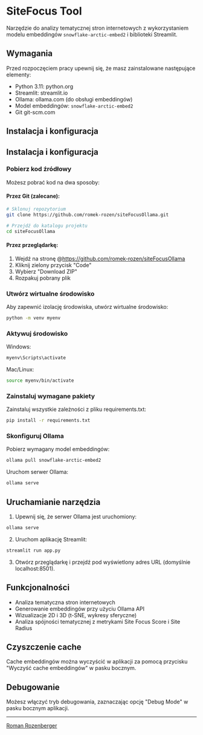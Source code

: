 # SiteFocus Tool

Narzędzie do analizy tematycznej stron internetowych z wykorzystaniem modelu embeddingów `snowflake-arctic-embed2` i biblioteki Streamlit.

## Wymagania

Przed rozpoczęciem pracy upewnij się, że masz zainstalowane następujące elementy:
- Python 3.11: python\.org
- Streamlit: streamlit\.io
- Ollama: ollama\.com (do obsługi embeddingów)
- Model embeddingów: `snowflake-arctic-embed2`
- Git git-scm\.com

## Instalacja i konfiguracja

## Instalacja i konfiguracja

### Pobierz kod źródłowy
Możesz pobrać kod na dwa sposoby:

#### Przez Git (zalecane):
```bash
# Sklonuj repozytorium
git clone https://github.com/romek-rozen/siteFocusOllama.git

# Przejdź do katalogu projektu
cd siteFocusOllama
```

#### Przez przeglądarkę:
1. Wejdź na stronę @https://github.com/romek-rozen/siteFocusOllama
2. Kliknij zielony przycisk "Code"
3. Wybierz "Download ZIP"
4. Rozpakuj pobrany plik

### Utwórz wirtualne środowisko
Aby zapewnić izolację środowiska, utwórz wirtualne środowisko:

```bash
python -m venv myenv
```

### Aktywuj środowisko

Windows:
```bash
myenv\Scripts\activate
```

Mac/Linux:
```bash
source myenv/bin/activate
```

### Zainstaluj wymagane pakiety
Zainstaluj wszystkie zależności z pliku requirements.txt:
```bash
pip install -r requirements.txt
```

### Skonfiguruj Ollama
Pobierz wymagany model embeddingów:
```bash
ollama pull snowflake-arctic-embed2
```

Uruchom serwer Ollama:
```bash
ollama serve
```

## Uruchamianie narzędzia

1. Upewnij się, że serwer Ollama jest uruchomiony:
```bash
ollama serve
```

2. Uruchom aplikację Streamlit:
```bash
streamlit run app.py
```

3. Otwórz przeglądarkę i przejdź pod wyświetlony adres URL (domyślnie localhost:8501).

## Funkcjonalności

- Analiza tematyczna stron internetowych
- Generowanie embeddingów przy użyciu Ollama API
- Wizualizacje 2D i 3D (t-SNE, wykresy sferyczne)
- Analiza spójności tematycznej z metrykami Site Focus Score i Site Radius

## Czyszczenie cache

Cache embeddingów można wyczyścić w aplikacji za pomocą przycisku "Wyczyść cache embeddingów" w pasku bocznym.

## Debugowanie

Możesz włączyć tryb debugowania, zaznaczając opcję "Debug Mode" w pasku bocznym aplikacji.

---

[Roman Rozenberger](https://rozenberger.com)